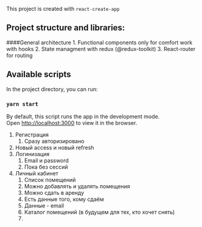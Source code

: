 This project is created with `react-create-app`

## Project structure and libraries:

####General architecture
    1. Functional components only for comfort work with hooks
    2. State managment with redux (@redux-toolkit)
    3. React-router for routing
## Available scripts

In the project directory, you can run:



### `yarn start`

By default, this script runs the app in the development mode.<br />
Open [http://localhost:3000](http://localhost:3000) to view it in the browser.

1. Регистрация
    1. Сразу авторизировано
2. Новый access и новый refresh
3. Логинизация
    1. Email и password
    2. Пока без сессий
3. Личный кабинет
    1. Список помещений
    2. Можно добавлять и удалять помещения
    3. Можно сдать в аренду
    4. Есть данные того, кому сдаём
    5. Данные - email
    6. Каталог помещений (в будущем для тех, кто хочет снять)
    7. 

